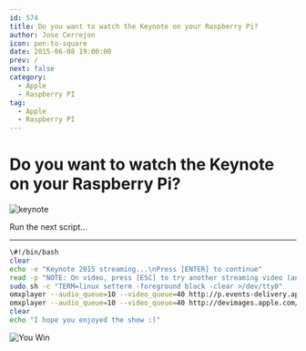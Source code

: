 ```yaml
---
id: 574
title: Do you want to watch the Keynote on your Raspberry Pi?
author: Jose Cerrejon
icon: pen-to-square
date: 2015-06-08 19:00:00
prev: /
next: false
category:
  - Apple
  - Raspberry PI
tag:
  - Apple
  - Raspberry PI
---
```


# Do you want to watch the Keynote on your Raspberry Pi?

![keynote](/images/2015/06/wwdc_2015_apple_0.jpg)

Run the next script...

- - -
```bash
\#!/bin/bash
clear
echo -e "Keynote 2015 streaming...\nPress [ENTER] to continue"
read -p "NOTE: On video, press [ESC] to try another streaming video (and finger cross)..."
sudo sh -c "TERM=linux setterm -foreground black -clear >/dev/tty0"
omxplayer --audio_queue=10 --video_queue=40 http://p.events-delivery.apple.com.edgesuite.net/15pijbnaefvpoijbaefvpihb06/m3u8/atv_mvp.m3u8
omxplayer --audio_queue=10 --video_queue=40 http://devimages.apple.com/iphone/samples/bipbop/gear1/prog_index.m3u8
clear
echo "I hope you enjoyed the show :)"
```

![You Win](/images/yeah.jpg)